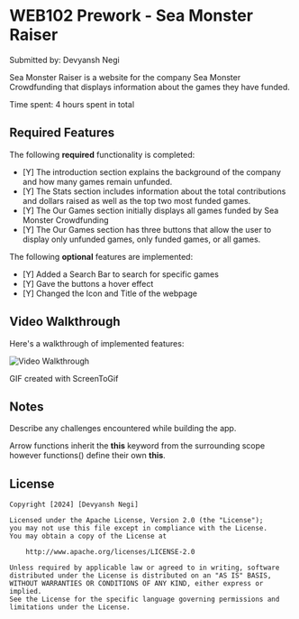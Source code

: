 # WEB102 Prework - Sea Monster Raiser

Submitted by: Devyansh Negi

Sea Monster Raiser is a website for the company Sea Monster Crowdfunding that displays information about the games they have funded.

Time spent: 4 hours spent in total

## Required Features

The following **required** functionality is completed:

* [Y] The introduction section explains the background of the company and how many games remain unfunded.
* [Y] The Stats section includes information about the total contributions and dollars raised as well as the top two most funded games.
* [Y] The Our Games section initially displays all games funded by Sea Monster Crowdfunding
* [Y] The Our Games section has three buttons that allow the user to display only unfunded games, only funded games, or all games.

The following **optional** features are implemented:

* [Y] Added a Search Bar to search for specific games
* [Y] Gave the buttons a hover effect
* [Y] Changed the Icon and Title of the webpage

## Video Walkthrough

Here's a walkthrough of implemented features:

<img src='https://i.imgur.com/nzSukWc.gif' title='Video Walkthrough' width='' alt='Video Walkthrough' />

GIF created with ScreenToGif


## Notes

Describe any challenges encountered while building the app.

Arrow functions inherit the **this** keyword from the surrounding scope however functions() define their own **this**.

## License

    Copyright [2024] [Devyansh Negi]

    Licensed under the Apache License, Version 2.0 (the "License");
    you may not use this file except in compliance with the License.
    You may obtain a copy of the License at

        http://www.apache.org/licenses/LICENSE-2.0

    Unless required by applicable law or agreed to in writing, software
    distributed under the License is distributed on an "AS IS" BASIS,
    WITHOUT WARRANTIES OR CONDITIONS OF ANY KIND, either express or implied.
    See the License for the specific language governing permissions and
    limitations under the License.
